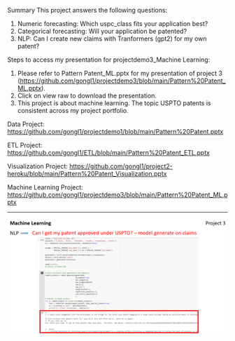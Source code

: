 Summary
This project answers the following questions:
1. Numeric forecasting: Which uspc_class fits your application best?
2. Categorical forecasting: Will your application be patented?
3. NLP: Can I create new claims with Tranformers (gpt2) for my own patent? 

Steps to access my presentation for projectdemo3_Machine Learning:

1. Please refer to Pattern Patent_ML.pptx for my presentation of project 3 (https://github.com/gongl1/projectdemo3/blob/main/Pattern%20Patent_ML.pptx). 
2. Click on view raw to download the presentation.
3. This project is about machine learning. The topic USPTO patents is consistent across my project portfolio.

Data Project: https://github.com/gongl1/projectdemo1/blob/main/Pattern%20Patent.pptx

ETL Project: https://github.com/gongl1/ETL/blob/main/Pattern%20Patent_ETL.pptx

Visualization Project: https://github.com/gongl1/project2-heroku/blob/main/Pattern%20Patent_Visualization.pptx

Machine Learning Project: https://github.com/gongl1/projectdemo3/blob/main/Pattern%20Patent_ML.pptx

- - -

![1-Logo](ML1.PNG)
